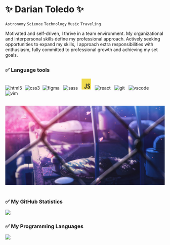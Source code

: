 # ✨ Darian Toledo ✨

`Astronomy` `Science` `Technology` `Music` `Traveling`

Motivated and self-driven, I thrive in a team environment. My organizational and interpersonal skills define my professional approach. Actively seeking opportunities to expand my skills, I approach extra responsibilities with enthusiasm, fully committed to professional growth and achieving my set goals.

##

### ✅ Language tools

<p>
<img src="https://cdn.jsdelivr.net/gh/devicons/devicon/icons/html5/html5-original.svg" alt="html5" width="30" height="35" style="padding-right:5px;"/>
<img src="https://cdn.jsdelivr.net/gh/devicons/devicon/icons/css3/css3-original.svg" alt="css3" width="30" height="35"  style="padding-right:5px;"/>
<img src="https://cdn.jsdelivr.net/gh/devicons/devicon/icons/figma/figma-original.svg" alt="figma" width="30" height="35" style="padding-right:8px;"/>
<img src="https://cdn.jsdelivr.net/gh/devicons/devicon/icons/sass/sass-original.svg" alt="sass" width="35" height="35" style="padding-right:8px;"/>
<img src="https://raw.githubusercontent.com/devicons/devicon/master/icons/javascript/javascript-original.svg" alt="javascript" width="30" height="35" style="padding-right:8px;"/>
<!-- <img src="https://cdn.jsdelivr.net/gh/devicons/devicon/icons/typescript/typescript-plain.svg" alt="typescript" width="30" height="35" style="padding-right:8px;"/> -->
<img src="https://cdn.jsdelivr.net/gh/devicons/devicon/icons/react/react-original.svg" alt="react" width="35" height="35" style="padding-right:8px;"/>
<img src="https://cdn.jsdelivr.net/gh/devicons/devicon/icons/git/git-original.svg" alt="git" width="35" height="35" style="padding-right:8px;"/>
<img src="https://cdn.jsdelivr.net/gh/devicons/devicon/icons/vscode/vscode-original.svg" alt="vscode" width="30" height="35" style="padding-right:8px;"/>
<img src="https://cdn.jsdelivr.net/gh/devicons/devicon/icons/vim/vim-original.svg" alt="vim" width="35" height="35" style="padding-right:8px;"/>
<!-- MORE -->
</p>

 <br />

<div>
    <img style="border: 0px solid; height: 250px; width: 100%; overflow: hidden; object-fit: cover;" src="src/main.jpg">
</div>
<!-- overflow="scroll -->

 <br />

### ✅ My GitHub Statistics

<img height="180px" src="https://github-readme-stats-eight-theta.vercel.app/api?username=darianmorat&show_icons=true&theme=dracula&include_all_commits=true&count_private=true&hide_title=true"/>

### ✅ My Programming Languages

<img height="170em" src="https://github-readme-stats-eight-theta.vercel.app/api/top-langs/?username=darianmorat&layout=compact&langs_count=8&theme=dracula&hide_title=true"/>
